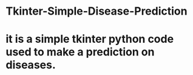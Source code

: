 # Tkinter-Simple-Disease-Prediction

# it is a simple tkinter python code used to make a prediction on diseases.
